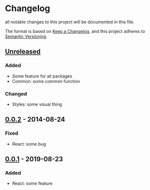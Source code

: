 # Changelog

all notable changes to this project will be documented in this file.

The format is based on [Keep a Changelog](https://keepachangelog.com/en/1.0.0/),
and this project adheres to [Semantic Versioning](https://semver.org/spec/v2.0.0.html).

## [Unreleased]

### Added

-   Some feature for all packages
-   Common: some common function

### Changed

-   Styles: some visual thing

## [0.0.2] - 2014-08-24

### Fixed

-   React: some bug

## [0.0.1] - 2019-08-23

### Added

-   React: some feature

[unreleased]: https://github.com/rive/foobar/compare/v0.0.2...HEAD
[0.0.2]: https://github.com/rive/foobar/compare/v0.0.1...v0.0.2
[0.0.1]: https://github.com/rive/foobar/releases/tag/v0.0.1
